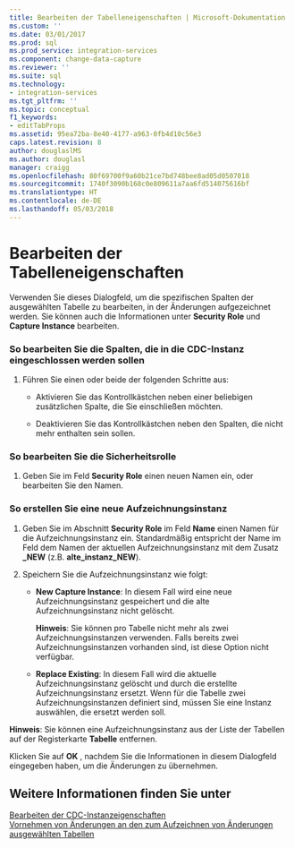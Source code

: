 ```yaml
---
title: Bearbeiten der Tabelleneigenschaften | Microsoft-Dokumentation
ms.custom: ''
ms.date: 03/01/2017
ms.prod: sql
ms.prod_service: integration-services
ms.component: change-data-capture
ms.reviewer: ''
ms.suite: sql
ms.technology:
- integration-services
ms.tgt_pltfrm: ''
ms.topic: conceptual
f1_keywords:
- editTabProps
ms.assetid: 95ea72ba-8e40-4177-a963-0fb4d10c56e3
caps.latest.revision: 8
author: douglaslMS
ms.author: douglasl
manager: craigg
ms.openlocfilehash: 80f69700f9a60b21ce7bd748bee8ad05d0507018
ms.sourcegitcommit: 1740f3090b168c0e809611a7aa6fd514075616bf
ms.translationtype: HT
ms.contentlocale: de-DE
ms.lasthandoff: 05/03/2018
---
```

# <a name="edit-the-table-properties"></a>Bearbeiten der Tabelleneigenschaften
  Verwenden Sie dieses Dialogfeld, um die spezifischen Spalten der ausgewählten Tabelle zu bearbeiten, in der Änderungen aufgezeichnet werden. Sie können auch die Informationen unter **Security Role** und **Capture Instance** bearbeiten.  
  
### <a name="to-edit-the-columns-to-include-in-the-cdc-instance"></a>So bearbeiten Sie die Spalten, die in die CDC-Instanz eingeschlossen werden sollen  
  
1.  Führen Sie einen oder beide der folgenden Schritte aus:  
  
    -   Aktivieren Sie das Kontrollkästchen neben einer beliebigen zusätzlichen Spalte, die Sie einschließen möchten.  
  
    -   Deaktivieren Sie das Kontrollkästchen neben den Spalten, die nicht mehr enthalten sein sollen.  
  
### <a name="to-edit-the-security-role"></a>So bearbeiten Sie die Sicherheitsrolle  
  
1.  Geben Sie im Feld **Security Role** einen neuen Namen ein, oder bearbeiten Sie den Namen.  
  
### <a name="to-create-a-new-capture-instance"></a>So erstellen Sie eine neue Aufzeichnungsinstanz  
  
1.  Geben Sie im Abschnitt **Security Role** im Feld **Name** einen Namen für die Aufzeichnungsinstanz ein. Standardmäßig entspricht der Name im Feld dem Namen der aktuellen Aufzeichnungsinstanz mit dem Zusatz **_NEW** (z.B. **alte_instanz_NEW**).  
  
2.  Speichern Sie die Aufzeichnungsinstanz wie folgt:  
  
    -   **New Capture Instance**: In diesem Fall wird eine neue Aufzeichnungsinstanz gespeichert und die alte Aufzeichnungsinstanz nicht gelöscht.  
  
         **Hinweis**: Sie können pro Tabelle nicht mehr als zwei Aufzeichnungsinstanzen verwenden. Falls bereits zwei Aufzeichnungsinstanzen vorhanden sind, ist diese Option nicht verfügbar.  
  
    -   **Replace Existing**: In diesem Fall wird die aktuelle Aufzeichnungsinstanz gelöscht und durch die erstellte Aufzeichnungsinstanz ersetzt. Wenn für die Tabelle zwei Aufzeichnungsinstanzen definiert sind, müssen Sie eine Instanz auswählen, die ersetzt werden soll.  
  
 **Hinweis**: Sie können eine Aufzeichnungsinstanz aus der Liste der Tabellen auf der Registerkarte **Tabelle** entfernen.  
  
 Klicken Sie auf **OK** , nachdem Sie die Informationen in diesem Dialogfeld eingegeben haben, um die Änderungen zu übernehmen.  
  
## <a name="see-also"></a>Weitere Informationen finden Sie unter  
 [Bearbeiten der CDC-Instanzeigenschaften](../../integration-services/change-data-capture/how-to-edit-the-cdc-instance-properties.md)   
 [Vornehmen von Änderungen an den zum Aufzeichnen von Änderungen ausgewählten Tabellen](../../integration-services/change-data-capture/make-changes-to-the-tables-selected-for-capturing-changes.md)  
  
  

